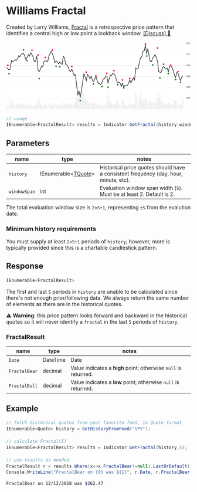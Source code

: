 ﻿# Williams Fractal

Created by Larry Williams, [Fractal](https://www.investopedia.com/terms/f/fractal.asp) is a retrospective price pattern that identifies a central high or low point a lookback window.
[[Discuss] :speech_balloon:](https://github.com/DaveSkender/Stock.Indicators/discussions/255 "Community discussion about this indicator")

![image](chart.png)

```csharp
// usage
IEnumerable<FractalResult> results = Indicator.GetFractal(history,windowSpan);  
```

## Parameters

| name | type | notes
| -- |-- |--
| `history` | IEnumerable\<[TQuote](../../docs/GUIDE.md#historical-quotes)\> | Historical price quotes should have a consistent frequency (day, hour, minute, etc).
| `windowSpan` | int | Evaluation window span width (`S`).  Must be at least 2.  Default is 2.

The total evaluation window size is `2×S+1`, representing `±S` from the evalution date.

### Minimum history requirements

You must supply at least `2×S+1` periods of `history`; however, more is typically provided since this is a chartable candlestick pattern.

## Response

```csharp
IEnumerable<FractalResult>
```

The first and last `S` periods in `history` are unable to be calculated since there's not enough prior/following data.
We always return the same number of elements as there are in the historical quotes.

:warning: **Warning**: this price pattern looks forward and backward in the historical quotes so it will never identify a `fractal` in the last `S` periods of `history`.

### FractalResult

| name | type | notes
| -- |-- |--
| `Date` | DateTime | Date
| `FractalBear` | decimal | Value indicates a **high** point; otherwise `null` is returned.
| `FractalBull` | decimal | Value indicates a **low** point; otherwise `null` is returned.

## Example

```csharp
// fetch historical quotes from your favorite feed, in Quote format
IEnumerable<Quote> history = GetHistoryFromFeed("SPY");

// calculate Fractal(5)
IEnumerable<FractalResult> results = Indicator.GetFractal(history,5);

// use results as needed
FractalResult r = results.Where(x=>x.FractalBear!=null).LastOrDefault();
Console.WriteLine("FractalBear on {0} was ${1}", r.Date, r.FractalBear);
```

```bash
FractalBear on 12/12/2018 was $262.47
```
